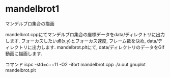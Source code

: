 # mandelbrot1
マンデルブロ集合の描画

mandelbrot.cppにてマンデルブロ集合の座標データをdata/ディレクトリに出力します. フォーカスしたい点(x,y)とフォーカス速度, フレーム数を決め, data/ディレクトリに出力します. 
mandelbrot.pltにて, data/ディレクトリのデータをGif動画に描画します. 

コマンド
icpc -std=c++11 -O2 -ifort mandelbrot.cpp
./a.out
gnuplot mandelbrot.plt
